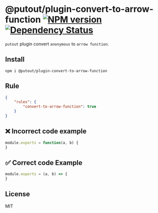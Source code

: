 # @putout/plugin-convert-to-arrow-function [![NPM version][NPMIMGURL]][NPMURL] [![Dependency Status][DependencyStatusIMGURL]][DependencyStatusURL]

[NPMIMGURL]:                https://img.shields.io/npm/v/@putout/plugin-convert-to-arrow-function.svg?style=flat&longCache=true
[NPMURL]:                   https://npmjs.org/package/@putout/plugin-convert-to-arrow-function"npm"

[DependencyStatusURL]:      https://david-dm.org/coderaiser/putout?path=packages/plugin-convert-to-arrow-function
[DependencyStatusIMGURL]:   https://david-dm.org/coderaiser/putout.svg?path=packages/plugin-convert-to-arrow-function

`putout` plugin convert `anonymous` to `arrow function`.

## Install

```
npm i @putout/plugin-convert-to-arrow-function
```

## Rule

```json
{
    "rules": {
        "convert-to-arrow-function": true
    }
}
```

## ❌ Incorrect code example

```js
module.exports = function(a, b) {
}
```

## ✅ Correct code Example

```js
module.exports = (a, b) => {
}
```

## License

MIT


